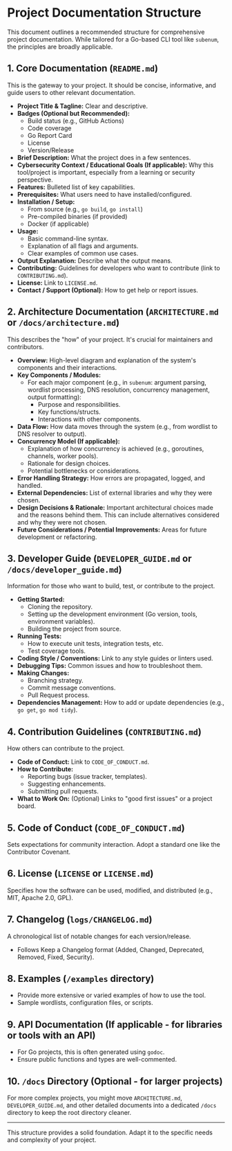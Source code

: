 # Project Documentation Structure

This document outlines a recommended structure for comprehensive project documentation. While tailored for a Go-based CLI tool like `subenum`, the principles are broadly applicable.

## 1. Core Documentation (`README.md`)

This is the gateway to your project. It should be concise, informative, and guide users to other relevant documentation.

*   **Project Title & Tagline:** Clear and descriptive.
*   **Badges (Optional but Recommended):**
    *   Build status (e.g., GitHub Actions)
    *   Code coverage
    *   Go Report Card
    *   License
    *   Version/Release
*   **Brief Description:** What the project does in a few sentences.
*   **Cybersecurity Context / Educational Goals (If applicable):** Why this tool/project is important, especially from a learning or security perspective.
*   **Features:** Bulleted list of key capabilities.
*   **Prerequisites:** What users need to have installed/configured.
*   **Installation / Setup:**
    *   From source (e.g., `go build`, `go install`)
    *   Pre-compiled binaries (if provided)
    *   Docker (if applicable)
*   **Usage:**
    *   Basic command-line syntax.
    *   Explanation of all flags and arguments.
    *   Clear examples of common use cases.
*   **Output Explanation:** Describe what the output means.
*   **Contributing:** Guidelines for developers who want to contribute (link to `CONTRIBUTING.md`).
*   **License:** Link to `LICENSE.md`.
*   **Contact / Support (Optional):** How to get help or report issues.

## 2. Architecture Documentation (`ARCHITECTURE.md` or `/docs/architecture.md`)

This describes the "how" of your project. It's crucial for maintainers and contributors.

*   **Overview:** High-level diagram and explanation of the system's components and their interactions.
*   **Key Components / Modules:**
    *   For each major component (e.g., in `subenum`: argument parsing, wordlist processing, DNS resolution, concurrency management, output formatting):
        *   Purpose and responsibilities.
        *   Key functions/structs.
        *   Interactions with other components.
*   **Data Flow:** How data moves through the system (e.g., from wordlist to DNS resolver to output).
*   **Concurrency Model (If applicable):**
    *   Explanation of how concurrency is achieved (e.g., goroutines, channels, worker pools).
    *   Rationale for design choices.
    *   Potential bottlenecks or considerations.
*   **Error Handling Strategy:** How errors are propagated, logged, and handled.
*   **External Dependencies:** List of external libraries and why they were chosen.
*   **Design Decisions & Rationale:** Important architectural choices made and the reasons behind them. This can include alternatives considered and why they were not chosen.
*   **Future Considerations / Potential Improvements:** Areas for future development or refactoring.

## 3. Developer Guide (`DEVELOPER_GUIDE.md` or `/docs/developer_guide.md`)

Information for those who want to build, test, or contribute to the project.

*   **Getting Started:**
    *   Cloning the repository.
    *   Setting up the development environment (Go version, tools, environment variables).
    *   Building the project from source.
*   **Running Tests:**
    *   How to execute unit tests, integration tests, etc.
    *   Test coverage tools.
*   **Coding Style / Conventions:** Link to any style guides or linters used.
*   **Debugging Tips:** Common issues and how to troubleshoot them.
*   **Making Changes:**
    *   Branching strategy.
    *   Commit message conventions.
    *   Pull Request process.
*   **Dependencies Management:** How to add or update dependencies (e.g., `go get`, `go mod tidy`).

## 4. Contribution Guidelines (`CONTRIBUTING.md`)

How others can contribute to the project.

*   **Code of Conduct:** Link to `CODE_OF_CONDUCT.md`.
*   **How to Contribute:**
    *   Reporting bugs (issue tracker, templates).
    *   Suggesting enhancements.
    *   Submitting pull requests.
*   **What to Work On:** (Optional) Links to "good first issues" or a project board.

## 5. Code of Conduct (`CODE_OF_CONDUCT.md`)

Sets expectations for community interaction. Adopt a standard one like the Contributor Covenant.

## 6. License (`LICENSE` or `LICENSE.md`)

Specifies how the software can be used, modified, and distributed (e.g., MIT, Apache 2.0, GPL).

## 7. Changelog (`logs/CHANGELOG.md`)

A chronological list of notable changes for each version/release.

*   Follows Keep a Changelog format (Added, Changed, Deprecated, Removed, Fixed, Security).

## 8. Examples (`/examples` directory)

*   Provide more extensive or varied examples of how to use the tool.
*   Sample wordlists, configuration files, or scripts.

## 9. API Documentation (If applicable - for libraries or tools with an API)

*   For Go projects, this is often generated using `godoc`.
*   Ensure public functions and types are well-commented.

## 10. `/docs` Directory (Optional - for larger projects)

For more complex projects, you might move `ARCHITECTURE.md`, `DEVELOPER_GUIDE.md`, and other detailed documents into a dedicated `/docs` directory to keep the root directory cleaner.

---

This structure provides a solid foundation. Adapt it to the specific needs and complexity of your project. 